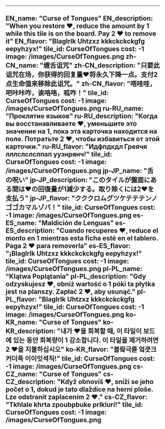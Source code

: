 ---

EN_name: "Curse of Tongues"
EN_description: "When you restore ❤️, reduce the amount by 1 while this tile is on the board. Pay 2 ❤️ to remove it"
EN_flavor: "Blaglrlk Uhtzxz kkkckckckgfg eepyhzyx!"
tile_id: CurseOfTongues
cost: -1
image: /images/CurseOfTongues.png
zh-CN_name: "缠舌诅咒"
zh-CN_description: "只要此诅咒在场，你获得的回复量❤️将永久下降一点。支付2点生命值来移除此诅咒。"
zh-CN_flavor: "唔哇哇，吧咔咔咋，诶咯咯，呱咋！"
tile_id: CurseOfTongues
cost: -1
image: /images/CurseOfTongues.png
ru-RU_name: "Проклятие языков"
ru-RU_description: "Когда вы восстанавливаете ❤️, уменьшите это значение на 1, пока эта карточка находится на поле. Потратьте 2 ❤️, чтобы избавиться от этой карточки."
ru-RU_flavor: "Идфпдкдл Греячя лллслслслпап уузнрянч!"
tile_id: CurseOfTongues
cost: -1
image: /images/CurseOfTongues.png
jp-JP_name: "舌の呪い"
jp-JP_description: "このタイルが盤面にある間は❤️の回復量が1減少する。取り除くには2❤️を支払う"
jp-JP_flavor: "クククロムグツケテテテンノゴゴカマルゾバ！"
tile_id: CurseOfTongues
cost: -1
image: /images/CurseOfTongues.png
es-ES_name: "Maldición de Lenguas"
es-ES_description: "Cuando recuperes ❤️, reduce el monto en 1 mientras esta ficha esté en el tablero. Paga 2 ❤️ para removerla"
es-ES_flavor: "¡Blaglrlk Uhtzxz kkkckckckgfg eepyhzyx!"
tile_id: CurseOfTongues
cost: -1
image: /images/CurseOfTongues.png
pl-PL_name: "Klątwa Poplątania"
pl-PL_description: "Gdy odzyskujesz ❤️, obniż wartość o 1 póki ta płytka jest na planszy. Zapłać 2 ❤️, aby usunąć."
pl-PL_flavor: "Blaglrlk Uhtzxz kkkckckckgfg eepyhzyx!"
tile_id: CurseOfTongues
cost: -1
image: /images/CurseOfTongues.png
ko-KR_name: "Curse of Tongues"
ko-KR_description: "내가 ❤️을 회복할 때, 이 타일이 보드에 있는 동안 회복량이 1 감소합니다. 이 타일을 제거하려면 2 ❤️을 지불하십시오"
ko-KR_flavor: "블랔극륻 엌큿크커더픅 이이잇셕직!"
tile_id: CurseOfTongues
cost: -1
image: /images/CurseOfTongues.png
cs-CZ_name: "Curse of Tongues"
cs-CZ_description: "Když obnovíš ❤️, sníží se jeho počet o 1, dokud je tato dlaždice na herní ploše. Lze odstranit zaplacením 2 ❤️."
cs-CZ_flavor: "Tkhlale khrta zpoubpbuke prlklurí!"
tile_id: CurseOfTongues
cost: -1
image: /images/CurseOfTongues.png
---